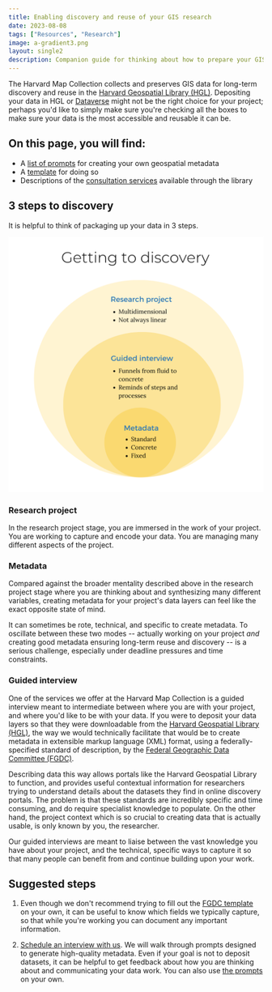 ```yaml
---
title: Enabling discovery and reuse of your GIS research
date: 2023-08-08
tags: ["Resources", "Research"]
image: a-gradient3.png
layout: single2
description: Companion guide for thinking about how to prepare your GIS data for discovery and reuse.
---
```


<style>
.blog-content img{
    max-height:50rem;
}
</style>


The Harvard Map Collection collects and preserves GIS data for long-term discovery and reuse in the [Harvard Geospatial Library (HGL)](https://library.harvard.edu/services-tools/harvard-geospatial-library). Depositing your data in HGL or [Dataverse](https://dataverse.harvard.edu/) might not be the right choice for your project; perhaps you'd like to simply make sure you're checking all the boxes to make sure your data is the most accessible and reusable it can be. 

## On this page, you will find:
- A [list of prompts](#prompts) for creating your own geospatial metadata
- A <a href="media/FGDC-Metadata-Template.xlsx" download="FGDC-Metadata-Template.xlsx">template</a> for doing so
- Descriptions of the [consultation services](#guided-interview) available through the library

## 3 steps to discovery

It is helpful to think of packaging up your data in 3 steps.


![Infographic showing three tiers of information abstraction](media/getting-to-discovery.png)

### Research project

In the research project stage, you are immersed in the work of your project. You are working to capture and encode your data. You are managing many different aspects of the project.


### Metadata

Compared against the broader mentality described above in the research project stage where you are thinking about and synthesizing many different variables, creating metadata for your project's data layers can feel like the exact opposite state of mind. 

It can sometimes be rote, technical, and specific to create metadata. To oscillate between these two modes -- actually working on your project *and* creating good metadata ensuring long-term reuse and discovery -- is a serious challenge, especially under deadline pressures and time constraints. 

### Guided interview

One of the services we offer at the Harvard Map Collection is a guided interview meant to intermediate between where you are with your project, and where you'd like to be with your data. If you were to deposit your data layers so that they were downloadable from the [Harvard Geospatial Library (HGL)](https://library.harvard.edu/services-tools/harvard-geospatial-library), the way we would technically facilitate that would be to create metadata in extensible markup language (XML) format, using a federally-specified standard of description, by the [Federal Geographic Data Committee (FGDC)](https://www.fgdc.gov/metadata). 

Describing data this way allows portals like the Harvard Geospatial Library to function, and provides useful contextual information for researchers trying to understand details about the datasets they find in online discovery portals. The problem is that these standards are incredibly specific and time consuming, and do require specialist knowledge to populate. On the other hand, the project context which is so crucial to creating data that is actually usable, is only known by you, the researcher.

Our guided interviews are meant to liaise between the vast knowledge you have about your project, and the technical, specific ways to capture it so that many people can benefit from and continue building upon your work.

## Suggested steps

1. Even though we don't recommend trying to fill out the <a href="media/FGDC-Metadata-Template.xlsx" download="FGDC-Metadata-Template.xlsx">FGDC template</a>  on your own, it can be useful to know which fields we typically capture, so that while you're working you can document any important information. 

2. [Schedule an interview with us](https://library.harvard.edu/libraries/harvard-map-collection). We will walk through prompts designed to generate high-quality metadata. Even if your goal is not to deposit datasets, it can be helpful to get feedback about how you are thinking about and communicating your data work. You can also use [the prompts](https://mapping.share.library.harvard.edu/resources/researchers-handbook/diy-metadata/) on your own.








